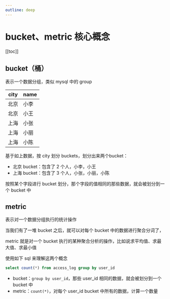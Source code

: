```yaml
---
outline: deep
---
```

# bucket、metric 核心概念

[[toc]]

## bucket（桶）

表示一个数据分组，类似 mysql 中的 group

city  | name
--|--
北京  |  小李
北京  |  小王
上海  |  小张
上海  |  小丽
上海  |  小陈

基于如上数据，按 city 划分 buckets，划分出来两个bucket：

- 北京 bucket：包含了 2 个人，小李，小王
- 上海 bucket：包含了 3 个人，小张，小丽，小陈

按照某个字段进行 bucket 划分，那个字段的值相同的那些数据，就会被划分到一个 bucket 中

## metric

表示对一个数据分组执行的统计操作

当我们有了一堆 bucket 之后，就可以对每个 bucket 中的数据进行聚合分词了，

metric 就是对一个 bucket 执行的某种聚合分析的操作，比如说求平均值、求最大值、求最小值

使用如下 sql 来理解这两个概念

```sql
select count(*) from access_log group by user_id
```

- bucket：`group by user_id`，那些 user_id 相同的数据，就会被划分到一个 bucket 中
- metric：`count(*)`，对每个 user_id bucket 中所有的数据，计算一个数量
